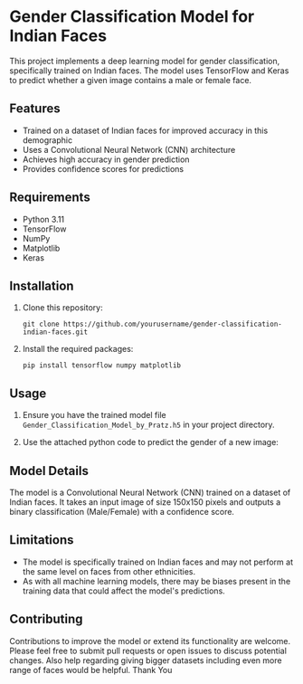 # Gender Classification Model for Indian Faces

This project implements a deep learning model for gender classification, specifically trained on Indian faces. The model uses TensorFlow and Keras to predict whether a given image contains a male or female face.

## Features

- Trained on a dataset of Indian faces for improved accuracy in this demographic
- Uses a Convolutional Neural Network (CNN) architecture
- Achieves high accuracy in gender prediction
- Provides confidence scores for predictions

## Requirements

- Python 3.11
- TensorFlow 
- NumPy
- Matplotlib
- Keras

## Installation

1. Clone this repository:
   ```
   git clone https://github.com/yourusername/gender-classification-indian-faces.git
   ```
2. Install the required packages:
   ```
   pip install tensorflow numpy matplotlib
   ```

## Usage

1. Ensure you have the trained model file `Gender_Classification_Model_by_Pratz.h5` in your project directory.

2. Use the attached python code to predict the gender of a new image:

  
## Model Details

The model is a Convolutional Neural Network (CNN) trained on a dataset of Indian faces. It takes an input image of size 150x150 pixels and outputs a binary classification (Male/Female) with a confidence score.

## Limitations

- The model is specifically trained on Indian faces and may not perform at the same level on faces from other ethnicities.
- As with all machine learning models, there may be biases present in the training data that could affect the model's predictions.

## Contributing

Contributions to improve the model or extend its functionality are welcome. Please feel free to submit pull requests or open issues to discuss potential changes.
Also help regarding giving bigger datasets including even more range of faces would be helpful.
Thank You
